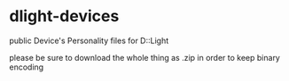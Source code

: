 # dlight-devices
public Device's Personality files for D::Light

please be sure to download the whole thing as .zip in order to keep binary encoding
